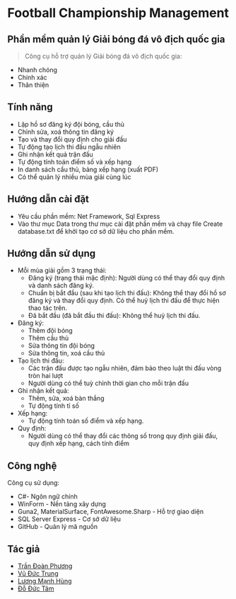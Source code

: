 # Football Championship Management
## Phần mềm quản lý Giải bóng đá vô địch quốc gia

> Công cụ hỗ trợ quản lý Giải bóng đá vô địch quốc gia:

- Nhanh chóng
- Chính xác
- Thân thiện

## Tính năng

- Lập hồ sơ đăng ký đội bóng, cầu thủ
- Chỉnh sửa, xoá thông tin đăng ký
- Tạo và thay đổi quy định cho giải đấu
- Tự động tạo lịch thi đấu ngẫu nhiên
- Ghi nhận kết quả trận đấu
- Tự động tính toán điểm số và xếp hạng
- In danh sách cầu thủ, bảng xếp hạng (xuất PDF)
- Có thể quản lý nhiều mùa giải cùng lúc

## Hướng dẫn cài đặt
- Yêu cầu phần mềm: Net Framework, Sql Express
- Vào thư mục Data trong thư mục cài đặt phần mềm và chạy file Create database.txt để khởi tạo cơ sở dữ liệu cho phần mềm.

## Hướng dẫn sử dụng
- Mỗi mùa giải gồm 3 trạng thái: 
   - Đăng ký (trạng thái mặc định): Người dùng có thể thay đổi quy định và danh sách đăng ký.
   - Chuẩn bị bắt đầu (sau khi tạo lịch thi đấu): Không thể thay đổi hồ sơ đăng ký và thay đổi quy định. Có thể huỷ lịch thi đấu để thực hiện thao tác trên.
   - Đã bắt đầu (đã bắt đầu thi đấu): Không thể huỷ lịch thi đấu.
- Đăng ký:
   - Thêm đội bóng
   - Thêm cầu thủ
   - Sửa thông tin đội bóng
   - Sửa thông tin, xoá cầu thủ
- Tạo lịch thi đấu:
   - Các trận đấu được tạo ngẫu nhiên, đảm bảo theo luật thi đấu vòng tròn hai lượt
   - Người dùng có thể tuỳ chỉnh thời gian cho mỗi trận đấu
- Ghi nhận kết quả:
   - Thêm, sửa, xoá bàn thắng
   - Tự động tính tỉ số
- Xếp hạng:
   - Tự động tính toán số điểm và xếp hạng.
- Quy định:
   - Người dùng có thể thay đổi các thông số trong quy định giải đấu, quy định xếp hạng, cách tính điểm

## Công nghệ

Công cụ sử dụng:

- C#- Ngôn ngữ chính
- WinForm - Nền tảng xây dựng
- Guna2, MaterialSurface, FontAwesome.Sharp - Hỗ trợ giao diện
- SQL Server Express - Cơ sở dữ liệu
- GitHub - Quản lý mã nguồn

## Tác giả
- [Trần Đoàn Phương](https://www.facebook.com/GreenAvocadoo)
- [Vũ Đức Trung](https://www.facebook.com/ductrungg01/)
- [Lương Mạnh Hùng](https://www.facebook.com/NIH813)
- [Đỗ Đức Tâm](https://www.facebook.com/qsasasasasa)



